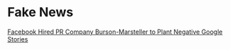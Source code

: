 # Fake News  

[Facebook Hired PR Company Burson-Marsteller to Plant Negative Google Stories](https://siliconangle.com/blog/2011/05/12/facebook-hired-pr-company-burson-marsteller-to-plant-negative-google-stories/)